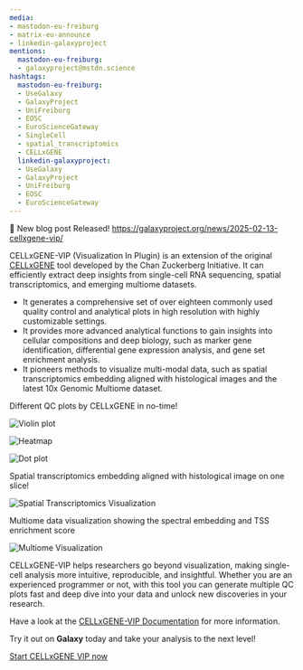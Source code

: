 ```yaml
---
media:
- mastodon-eu-freiburg
- matrix-eu-announce
- linkedin-galaxyproject
mentions:
  mastodon-eu-freiburg:
  - galaxyproject@mstdn.science
hashtags:
  mastodon-eu-freiburg:
  - UseGalaxy
  - GalaxyProject
  - UniFreiburg
  - EOSC
  - EuroScienceGateway
  - SingleCell
  - spatial_transcriptomics
  - CELLxGENE
  linkedin-galaxyproject:
  - UseGalaxy
  - GalaxyProject
  - UniFreiburg
  - EOSC
  - EuroScienceGateway
---
```

📝 New blog post Released!
https://galaxyproject.org/news/2025-02-13-cellxgene-vip/

CELLxGENE-VIP (Visualization In Plugin) is an extension of the original [CELLxGENE](https://github.com/chanzuckerberg/cellxgene) tool developed by the Chan Zuckerberg Initiative.
It can efficiently extract deep insights from single-cell RNA sequencing, spatial transcriptomics, and emerging multiome datasets.


* It generates a comprehensive set of over eighteen commonly used quality control and analytical plots in high resolution with highly customizable settings.
* It provides more advanced analytical functions to gain insights into cellular compositions and deep biology, such as marker gene identification, differential gene expression analysis, and gene set enrichment analysis.
* It pioneers methods to visualize multi-modal data, such as spatial transcriptomics embedding aligned with histological images and the latest 10x Genomic Multiome dataset.

  

Different QC plots by CELLxGENE in no-time!
  

![Violin plot](https://galaxyproject.org/news/2025-02-13-cellxgene-vip/static/violin.png)
  

![Heatmap](https://galaxyproject.org/news/2025-02-13-cellxgene-vip/static/heat.png)

  

![Dot plot](https://galaxyproject.org/news/2025-02-13-cellxgene-vip/static/dot.png)

  

Spatial transcriptomics embedding aligned with histological image on one slice!
  

![Spatial Transcriptomics Visualization](https://galaxyproject.org/news/2025-02-13-cellxgene-vip/static/ST.png)

  

Multiome data visualization showing the spectral embedding and TSS enrichment score
  

![Multiome Visualization](https://galaxyproject.org/news/2025-02-13-cellxgene-vip/static/multiome.png)

  

CELLxGENE-VIP helps researchers go beyond visualization, making single-cell analysis more intuitive, reproducible, and insightful.
Whether you are an experienced programmer or not, with this tool you can generate multiple QC plots fast and deep dive into your data and unlock new discoveries in your research.

Have a look at the [CELLxGENE-VIP Documentation](https://interactivereport.github.io/cellxgene_VIP/tutorial/docs/) for more information.

Try it out on **Galaxy** today and take your analysis to the next level!

[Start CELLxGENE VIP now](https://usegalaxy.eu/?tool_id=interactive_tool_cellxgene_vip&version=latest)
